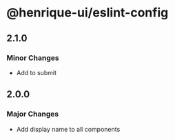 # @henrique-ui/eslint-config

## 2.1.0

### Minor Changes

- Add to submit

## 2.0.0

### Major Changes

- Add display name to all components
